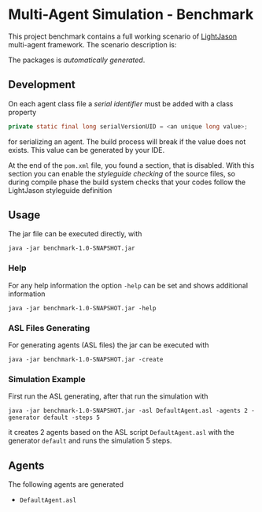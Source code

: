 # Multi-Agent Simulation - Benchmark

This project benchmark contains a full working scenario of [LightJason](http://lightjason.org) multi-agent framework. The scenario description is:


The packages is _automatically generated_.

## Development

On each agent class file a _serial identifier_ must be added with a class property

```java
private static final long serialVersionUID = <an unique long value>;
```
for serializing an agent. The build process will break if the value does not exists. This value can be generated by your IDE.

At the end of the ```pom.xml``` file, you found a section, that is disabled. With this section you can enable the _styleguide checking_ of the source files, so during compile phase the build system checks that your codes follow the LightJason styleguide definition


## Usage

The jar file can be executed directly, with

```
java -jar benchmark-1.0-SNAPSHOT.jar
```

### Help

For any help information the option ```-help``` can be set and shows additional information

```
java -jar benchmark-1.0-SNAPSHOT.jar -help
```

### ASL Files Generating

For generating agents (ASL files) the jar can be executed with

```
java -jar benchmark-1.0-SNAPSHOT.jar -create
```

### Simulation Example

First run the ASL generating, after that run the simulation with 

```
java -jar benchmark-1.0-SNAPSHOT.jar -asl DefaultAgent.asl -agents 2 -generator default -steps 5
```

it creates 2 agents based on the ASL script ```DefaultAgent.asl``` with the generator ```default``` and runs the simulation 5 steps.

## Agents

The following agents are generated 

 * ```DefaultAgent.asl``` 
